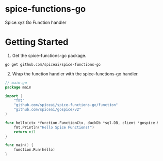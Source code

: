 # spice-functions-go

Spice.xyz Go Function handler

# Getting Started

1. Get the spice-functions-go package.

```bash
go get github.com/spiceai/spice-functions-go
```

2. Wrap the function handler with the spice-functions-go handler.

```go
// main.go
package main

import (
	"fmt"
	"github.com/spiceai/spice-functions-go/function"
	"github.com/spiceai/gospice/v2"
)

func hello(ctx *function.FunctionCtx, duckDb *sql.DB, client *gospice.SpiceClient) error {
	fmt.Println("Hello Spice Functions!")
	return nil
}

func main() {
	function.Run(hello)
}
```
